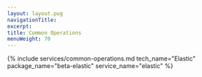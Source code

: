 ```yaml
---
layout: layout.pug
navigationTitle:
excerpt:
title: Common Operations
menuWeight: 70
---
```


{% include services/common-operations.md
    tech_name="Elastic"
    package_name="beta-elastic"
    service_name="elastic" %}
